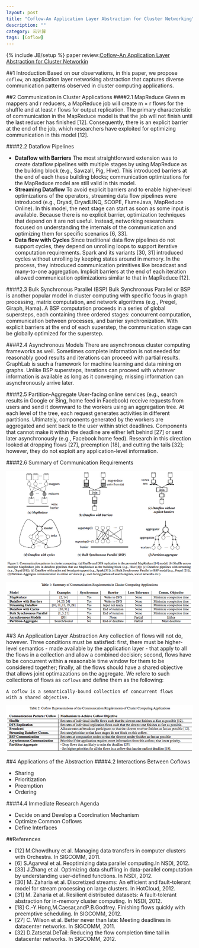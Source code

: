 ```yaml
---
layout: post
title: "Coflow-An Application Layer Abstraction for Cluster Networking"
description: ""
category: 云计算
tags: [Coflow]
---
```

{% include JB/setup %}
paper review:[Coflow-An Application Layer Abstraction for Cluster Networkin](http://www.eecs.berkeley.edu/Pubs/TechRpts/2012/EECS-2012-184.pdf)

<!--break-->
##1 Introduction
Based on our observations, in this paper, we propose `coflow`, an application layer networking abstraction that captures diverse communication patterns observed in cluster computing applications.

##2 Communication in Cluster Applications
####2.1 MapReduce
Given m mappers and r reducers, a MapReduce job will create m × r flows for the shuffle and at least r flows for output replication. The primary characteristic of communication in the MapReduce model is that the job will not finish until the last reducer has finished [12]. Consequently, there is an explicit barrier at the end of the job, which researchers have exploited for optimizing communication in this model [12]. 

####2.2 Dataflow Pipelines
* **Dataflow with Barriers** The most straightforward extension was to create dataflow pipelines with multiple stages by using MapReduce as the building block (e.g., Sawzall, Pig, Hive). This introduced barriers at the end of each these building blocks; communication optimizations for the MapReduce model are still valid in this model.
* **Streaming Dataflow** To avoid explicit barriers and to enable higher-level optimizations of the operators, streaming data flow pipelines were introduced (e.g., Dryad, DryadLINQ, SCOPE, FlumeJava, MapReduce Online). In this model, the next stage can start as soon as some input is available. Because there is no explicit barrier, optimization techniques that depend on it are not useful. Instead, networking researchers focused on understanding the internals of the communication and optimizing them for specific scenarios [6, 33].
* **Data flow with Cycles** Since traditional data flow pipelines do not support cycles, they depend on unrolling loops to support iterative computation requirements. Spark and its variants [30, 31] introduced cycles without unrolling by keeping states around in memory. In the process, they introduced communication primitives like broadcast and many-to-one aggregation. Implicit barriers at the end of each iteration allowed communication optimizations similar to that in MapReduce [12].

####2.3 Bulk Synchronous Parallel (BSP)
Bulk Synchronous Parallel or BSP is another popular model in cluster computing with specific focus in graph processing, matrix computation, and network algorithms (e.g., Pregel, Giraph, Hama). A BSP computation proceeds in a series of global supersteps, each containing three ordered stages: concurrent computation, communication between processes, and barrier synchronization. With explicit barriers at the end of each superstep, the communication stage can be globally optimized for the superstep.

####2.4 Asynchronous Models
There are asynchronous cluster computing frameworks as well. Sometimes complete information is not needed for reasonably good results and iterations can proceed with partial results. GraphLab is such a framework for machine learning and data mining on graphs. Unlike BSP supersteps, iterations can proceed with whatever information is available as long as it converging; missing information can asynchronously arrive later.

####2.5 Partition-Aggregate
User-facing online services (e.g., search results in Google or Bing, home feed in Facebook) receive requests from users and send it downward to the workers using an aggregation tree. At each level of the tree, each request generates activities in different partitions. Ultimately, components generated by the workers are aggregated and sent back to the user within strict deadlines. Components that cannot make it within the deadline are either left behind [27] or sent later asynchronously (e.g., Facebook home feed). Research in this direction looked at dropping flows [27], preemption [18], and cutting the tails [32]; however, they do not exploit any application-level information.

####2.6 Summary of Communication Requirements

![coflow1](/assets/2013-08-19-coflow/coflow1.png)

![coflow2](/assets/2013-08-19-coflow/coflow2.png)

##3 An Application Layer Abstraction
Any collection of flows will not do, however. Three conditions must be satisfied: first, there must be higher-level semantics - made available by the application layer - that apply to all the flows in a collection and allow a combined decision; second, flows have to be concurrent within a reasonable time window for them to be considered together; finally, all the flows should have a shared objective that allows joint optimazations on the aggregate. We refere to such collections of flows as `coflows` and define them as the following:
     
    A coflow is a semantically-bound collection of concurrent flows 
    with a shared objective.

![coflow3](/assets/2013-08-19-coflow/coflow3.png)

##4 Applications of the Abstraction
####4.2 Interactions Between Coflows
* Sharing
* Prioritization
* Preemption
* Ordering

####4.4 Immediate Research Agenda
* Decide on and Develop a Coordination Mechanism
* Optimize Common Coflows
* Define Interfaces

##References
* [12] M.Chowdhury et al. Managing data transfers in computer clusters with Orchestra. In SIGCOMM, 2011.
* [6] S.Agarwal et al. Reoptimizing data parallel computing.In NSDI, 2012.
* [33] J.Zhang et al. Optimizing data shuffling in data-parallel computation by understanding user-defined functions. In NSDI, 2012.
* [30] M. Zaharia et al. Discretized streams: An efficient and fault-tolerant model for stream processing on large clusters. In HotCloud, 2012.
* [31] M. Zaharia et al. Resilient distributed datasets: A fault-tolerant abstraction for in-memory cluster computing. In NSDI, 2012.
* [18] C.-Y.Hong,M.Caesar,andP.B.Godfrey. Finishing flows quickly with preemptive scheduling. In SIGCOMM, 2012.
* [27] C. Wilson et al. Better never than late: Meeting deadlines in datacenter networks. In SIGCOMM, 2011.
* [32] D.Zatsetal.DeTail: Reducing the flow completion time tail in datacenter networks. In SIGCOMM, 2012.













